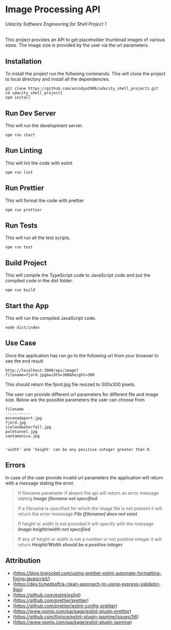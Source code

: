 # Image Processing API
###### Udacity Software Engineering for Shell Project 1

This project provides an API to get placeholder thumbnail images of various sizes. The Image size is provided by the user via the url parameters.

## Installation
To install the project run the follwoing commands. This will clone the project to local directory and install all the dependencies.
```
git clone https://github.com/anindya2906/udacity_shell_project1.git
cd udacity_shell_project1
npm install
```

## Run Dev Server
This will run the development server.
```
npm run start
```

## Run Linting
This will lint the code with eslint
```
npm run lint
```

## Run Prettier
This will format the code with prettier
```
npm run prettier
```

## Run Tests
This will run all the test scripts.
```
npm run test
```

## Build Project
This will compile the TypeScript code to JavaScript code and put the compiled code in the dist folder.
```
npm run build
```

## Start the App
This will run the compiled JavaScript code.

```
node dist/index
```
## Use Case
Once the application has run go to the following url from your browser to see the end result
```
http://localhost:3000/api/image?filename=fjord.jpg&width=300&height=300
```
This should return the fjord.jpg file resized to 300x300 pixels.

The user can provide different url parameters for different file and image size.
Below are the possible parameters the user can choose from
```
filename
-----------
encenadaport.jpg
fjord.jpg
icelandwaterfall.jpg
palmtunnel.jpg
santamonica.jpg


'width' and 'height' can be any positive integer greater than 0.

```

## Errors
In case of the user provide invalid url parameters the application will return with a message stating the error.

> If filename parameter if absent the api will return an error message stating **_Image filename not specified_**.

> If a filename is specified for which the image file is not present it will return the error messsage **_File [filename] does not exist_**

> If height or width is not provided it will specify with the message **_Image height/width not specified_**

> If any of height or width is not a number or not positive integer it will return **_Height/Width should be a positive integer_**


## Attribution
* (https://blog.logrocket.com/using-prettier-eslint-automate-formatting-fixing-javascript/)
* (https://dev.to/nedsoft/a-clean-approach-to-using-express-validator-8go)
* (https://github.com/eslint/eslint)
* (https://github.com/prettier/prettier)
* (https://github.com/prettier/eslint-config-prettier)
* (https://www.npmjs.com/package/eslint-plugin-prettier)
* (https://github.com/tlvince/eslint-plugin-jasmine/issues/56)
* (https://www.npmjs.com/package/eslint-plugin-jasmine)